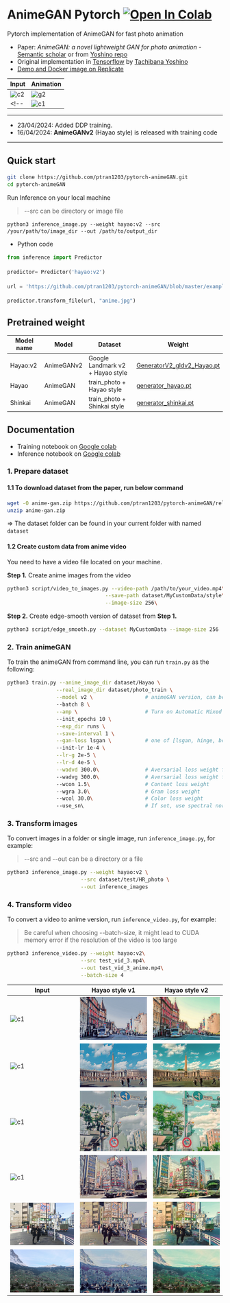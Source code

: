 # AnimeGAN Pytorch <a href="https://colab.research.google.com/github/ptran1203/pytorch-animeGAN/blob/master/notebooks/animeGAN_inference.ipynb" target="_parent"><img src="https://colab.research.google.com/assets/colab-badge.svg" alt="Open In Colab" data-canonical-src="https://colab.research.google.com/assets/colab-badge.svg"></a>

Pytorch implementation of AnimeGAN for fast photo animation

* Paper: *AnimeGAN: a novel lightweight GAN for photo animation* - [Semantic scholar](https://www.semanticscholar.org/paper/AnimeGAN%3A-A-Novel-Lightweight-GAN-for-Photo-Chen-Liu/10a9c5d183e7e7df51db8bfa366bc862262b37d7#citing-papers) or from [Yoshino repo](https://github.com/TachibanaYoshino/AnimeGAN/blob/master/doc/Chen2020_Chapter_AnimeGAN.pdf)
* Original implementation in [Tensorflow](https://github.com/TachibanaYoshino/AnimeGAN) by [Tachibana Yoshino](https://github.com/TachibanaYoshino)
* [Demo and Docker image on Replicate](https://replicate.ai/ptran1203/pytorch-animegan)


| Input | Animation |
|--|--|
|![c2](./example/gif/train.gif)|![g2](./example/gif/train_anime.gif)|
<!-- |![c1](./example/gif/city.gif)|![g1](./example/gif/city_anime.gif)| -->

---
* 23/04/2024: Added DDP training.
* 16/04/2024: **AnimeGANv2** (Hayao style) is released with training code
---

## Quick start

```bash
git clone https://github.com/ptran1203/pytorch-animeGAN.git
cd pytorch-animeGAN
```

Run Inference on your local machine
> --src can be directory or image file

```
python3 inference_image.py --weight hayao:v2 --src /your/path/to/image_dir --out /path/to/output_dir
```

* Python code

```python
from inference import Predictor

predictor= Predictor('hayao:v2')

url = 'https://github.com/ptran1203/pytorch-animeGAN/blob/master/example/result/real/1%20(20).jpg?raw=true'

predictor.transform_file(url, "anime.jpg")
```

## Pretrained weight

| Model name | Model | Dataset |  Weight |
|--|--|--|--|
| Hayao:v2 | AnimeGANv2 | Google Landmark v2 + Hayao style | [GeneratorV2_gldv2_Hayao.pt](https://github.com/ptran1203/pytorch-animeGAN/releases/download/v1.1/GeneratorV2_gldv2_Hayao.pt) |
| Hayao | AnimeGAN | train_photo + Hayao style | [generator_hayao.pt](https://github.com/ptran1203/pytorch-animeGAN/releases/download/v1.0/generator_hayao.pth) |
| Shinkai | AnimeGAN | train_photo + Shinkai style | [generator_shinkai.pt](https://github.com/ptran1203/pytorch-animeGAN/releases/download/v1.0/generator_shinkai.pth) |

## Documentation

- Training notebook on [Google colab](https://colab.research.google.com/github/ptran1203/pytorch-animeGAN/blob/master/notebooks/animeGAN.ipynb)
- Inference notebook on [Google colab](https://colab.research.google.com/github/ptran1203/pytorch-animeGAN/blob/master/notebooks/animeGAN_inference.ipynb)


### 1. Prepare dataset

#### 1.1 To download dataset from the paper, run below command

```bash
wget -O anime-gan.zip https://github.com/ptran1203/pytorch-animeGAN/releases/download/v1.0/dataset_v1.zip
unzip anime-gan.zip
```

=>  The dataset folder can be found in your current folder with named `dataset`

#### 1.2 Create custom data from anime video

You need to have a video file located on your machine.

**Step 1.** Create anime images from the video

```bash
python3 script/video_to_images.py --video-path /path/to/your_video.mp4\
                                --save-path dataset/MyCustomData/style\
                                --image-size 256\
```

**Step 2.** Create edge-smooth version of dataset from **Step 1.**

```bash
python3 script/edge_smooth.py --dataset MyCustomData --image-size 256
```

### 2. Train animeGAN

To train the animeGAN from command line, you can run `train.py` as the following:

```bash
python3 train.py --anime_image_dir dataset/Hayao \
                --real_image_dir dataset/photo_train \
                --model v2 \                 # animeGAN version, can be v1 or v2
                --batch 8 \
                --amp \                      # Turn on Automatic Mixed Precision training
                --init_epochs 10 \
                --exp_dir runs \
                --save-interval 1 \
                --gan-loss lsgan \           # one of [lsgan, hinge, bce]
                --init-lr 1e-4 \
                --lr-g 2e-5 \
                --lr-d 4e-5 \
                --wadvd 300.0\               # Aversarial loss weight for D
                --wadvg 300.0\               # Aversarial loss weight for G
                --wcon 1.5\                  # Content loss weight
                --wgra 3.0\                  # Gram loss weight
                --wcol 30.0\                 # Color loss weight
                --use_sn\                    # If set, use spectral normalization, default is False
```

### 3. Transform images

To convert images in a folder or single image, run `inference_image.py`, for example:

>
> --src and --out can be a directory or a file

```bash
python3 inference_image.py --weight hayao:v2 \
                        --src dataset/test/HR_photo \
                        --out inference_images
```

### 4. Transform video

To convert a video to anime version, run `inference_video.py`, for example:

> Be careful when choosing --batch-size, it might lead to CUDA memory error if the resolution of the video is too large

```bash
python3 inference_video.py --weight hayao:v2\
                        --src test_vid_3.mp4\
                        --out test_vid_3_anime.mp4\
                        --batch-size 4
```


| Input | Hayao style v1 | Hayao style v2 |
|--|--|--|
|![c1](./example/result/real/1%20(20).jpg)|![c1](./example/result/hayao/1%20(20).jpg)|![g1](./example/result/hayao_v2/1%20(20).jpg)|
|![c1](./example/result/real/1%20(21).jpg)|![c1](./example/result/hayao/1%20(21).jpg)|![g1](./example/result/hayao_v2/1%20(21).jpg)|
|![c1](./example/result/real/1%20(36).jpg)|![c1](./example/result/hayao/1%20(36).jpg)|![g1](./example/result/hayao_v2/1%20(36).jpg)|
|![c1](./example/result/real/1%20(37).jpg)|![c1](./example/result/hayao/1%20(37).jpg)|![g1](./example/result/hayao_v2/1%20(37).jpg)|
|![c1](./example/result/real/1%20(38).jpg)|![c1](./example/result/hayao/1%20(38).jpg)|![g1](./example/result/hayao_v2/1%20(38).jpg)|
|![c1](./example/result/real/1%20(62).jpg)|![c1](./example/result/hayao/1%20(62).jpg)|![g1](./example/result/hayao_v2/1%20(62).jpg)|


<!-- ### Objective:

- Learn to map photo domain **P** to animation domain **A**.
- **AnimeGAN** is Trained using unpaired data includes N photos and M animation images:
    + S(p) = {p(i) | i = 1, ..., N} ⊂ **P**
    + S(a) = {a(i) | i = 1, ..., M} ⊂ **A**
    + S(x) = {x(i) | i = 1, ..., M} ⊂ **X**, grayscale version of **A**
    + S(e) = {e(i) | i = 1, ..., N} ⊂ **E**, Obtained by removing the edges of **A**
    + S(y) = {y(i) | i = 1, ..., N} ⊂ **Y**, grayscale version of **E**

#### Loss functions

- Grayscale Gram matrix to make G(x) have the texture of anime images instread of color (transfer texture, not color)

Loss function

```
L(G, D) = W(adv)L(adv)(G, D) + W(con)L(con)(G, D) + W(gra)L(gra)(G, D) + W(col)L(col)(G,D)
```

1. Adversarial loss (LSGAN)

```
L(adv)(D) = 0.5 * (D(x_anime) - 1)^2 + 0.5 * (D(G(x_photo)))^2

L(adv)(G) = 0.5 (D(G(x_photo)) - 1)^2
```

2. Content loss

```
L(con)(G, D) = ||VGG(x_photo) - VGG(G(x_photo))||
```

3. Gram matrix loss

```
L(gra)(G, D) = ||gram(VGG(G(x_photo))) - Gram(VGG(x_anime_gray))||
```

4. Color recontruction loss

```
L(col)(G, D) = || Y(G(x_photo)) - Y(x_photo) || + Huber(|| U(G(x_photo)) - U(x_photo) ||)
    + Huber(|| V(G(x_photo)) - V(x_photo) ||)
``` -->
